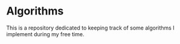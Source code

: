 # Algorithms
This is a repository dedicated to keeping track of some algorithms I implement during my free time.
